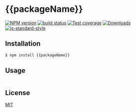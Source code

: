 # {{packageName}}
[![NPM version][npm-image]][npm-url]
[![build status][travis-image]][travis-url]
[![Test coverage][coveralls-image]][coveralls-url]
[![Downloads][downloads-image]][downloads-url]
[![js-standard-style][standard-image]][standard-url]

## Installation
```bash
$ npm install {{packageName}}
```

## Usage
```js

```

## License
[MIT](https://tldrlegal.com/license/mit-license)

[npm-image]: https://img.shields.io/npm/v/{{packageName}}.svg?style=flat-square
[npm-url]: https://npmjs.org/package/{{packageName}}
[travis-image]: https://img.shields.io/travis/{{name}}/{{packageName}}.svg?style=flat-square
[travis-url]: https://travis-ci.org/{{name}}/{{packageName}}
[coveralls-image]: https://img.shields.io/coveralls/{{name}}/{{packageName}}.svg?style=flat-square
[coveralls-url]: https://coveralls.io/r/{{name}}/{{packageName}}?branch=master
[downloads-image]: http://img.shields.io/npm/dm/{{packageName}}.svg?style=flat-square
[downloads-url]: https://npmjs.org/package/{{packageName}}
[standard-image]: https://img.shields.io/badge/code%20style-standard-brightgreen.svg?style=flat-square
[standard-url]: https://github.com/feross/standard
